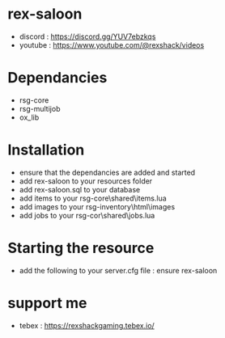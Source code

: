 # rex-saloon
- discord : https://discord.gg/YUV7ebzkqs
- youtube : https://www.youtube.com/@rexshack/videos

# Dependancies
- rsg-core
- rsg-multijob
- ox_lib

# Installation
- ensure that the dependancies are added and started
- add rex-saloon to your resources folder
- add rex-saloon.sql to your database
- add items to your rsg-core\shared\items.lua
- add images to your rsg-inventory\html\images
- add jobs to your rsg-cor\shared\jobs.lua

# Starting the resource
- add the following to your server.cfg file : ensure rex-saloon

# support me
- tebex : https://rexshackgaming.tebex.io/